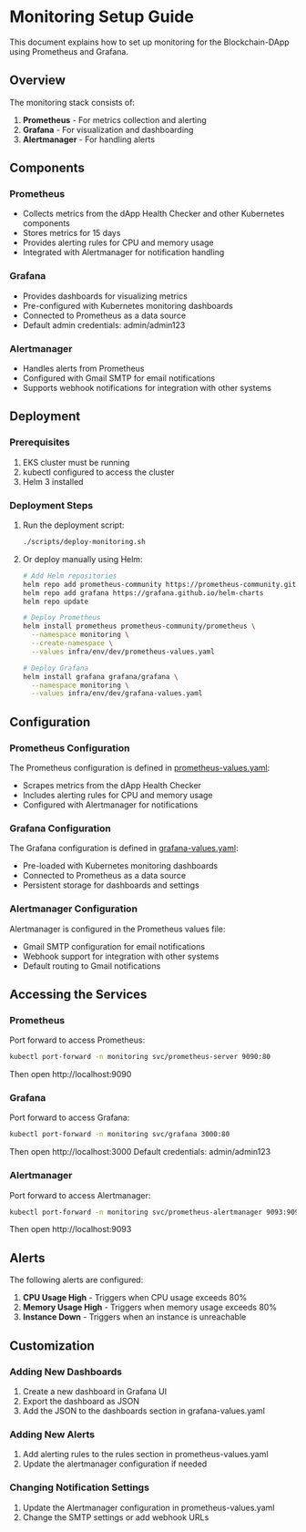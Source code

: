 # Monitoring Setup Guide

This document explains how to set up monitoring for the Blockchain-DApp using Prometheus and Grafana.

## Overview

The monitoring stack consists of:
1. **Prometheus** - For metrics collection and alerting
2. **Grafana** - For visualization and dashboarding
3. **Alertmanager** - For handling alerts

## Components

### Prometheus
- Collects metrics from the dApp Health Checker and other Kubernetes components
- Stores metrics for 15 days
- Provides alerting rules for CPU and memory usage
- Integrated with Alertmanager for notification handling

### Grafana
- Provides dashboards for visualizing metrics
- Pre-configured with Kubernetes monitoring dashboards
- Connected to Prometheus as a data source
- Default admin credentials: admin/admin123

### Alertmanager
- Handles alerts from Prometheus
- Configured with Gmail SMTP for email notifications
- Supports webhook notifications for integration with other systems

## Deployment

### Prerequisites
1. EKS cluster must be running
2. kubectl configured to access the cluster
3. Helm 3 installed

### Deployment Steps
1. Run the deployment script:
   ```bash
   ./scripts/deploy-monitoring.sh
   ```

2. Or deploy manually using Helm:
   ```bash
   # Add Helm repositories
   helm repo add prometheus-community https://prometheus-community.github.io/helm-charts
   helm repo add grafana https://grafana.github.io/helm-charts
   helm repo update
   
   # Deploy Prometheus
   helm install prometheus prometheus-community/prometheus \
     --namespace monitoring \
     --create-namespace \
     --values infra/env/dev/prometheus-values.yaml
   
   # Deploy Grafana
   helm install grafana grafana/grafana \
     --namespace monitoring \
     --values infra/env/dev/grafana-values.yaml
   ```

## Configuration

### Prometheus Configuration
The Prometheus configuration is defined in [prometheus-values.yaml](../infra/env/dev/prometheus-values.yaml):
- Scrapes metrics from the dApp Health Checker
- Includes alerting rules for CPU and memory usage
- Configured with Alertmanager for notifications

### Grafana Configuration
The Grafana configuration is defined in [grafana-values.yaml](../infra/env/dev/grafana-values.yaml):
- Pre-loaded with Kubernetes monitoring dashboards
- Connected to Prometheus as a data source
- Persistent storage for dashboards and settings

### Alertmanager Configuration
Alertmanager is configured in the Prometheus values file:
- Gmail SMTP configuration for email notifications
- Webhook support for integration with other systems
- Default routing to Gmail notifications

## Accessing the Services

### Prometheus
Port forward to access Prometheus:
```bash
kubectl port-forward -n monitoring svc/prometheus-server 9090:80
```
Then open http://localhost:9090

### Grafana
Port forward to access Grafana:
```bash
kubectl port-forward -n monitoring svc/grafana 3000:80
```
Then open http://localhost:3000
Default credentials: admin/admin123

### Alertmanager
Port forward to access Alertmanager:
```bash
kubectl port-forward -n monitoring svc/prometheus-alertmanager 9093:9093
```
Then open http://localhost:9093

## Alerts

The following alerts are configured:
1. **CPU Usage High** - Triggers when CPU usage exceeds 80%
2. **Memory Usage High** - Triggers when memory usage exceeds 80%
3. **Instance Down** - Triggers when an instance is unreachable

## Customization

### Adding New Dashboards
1. Create a new dashboard in Grafana UI
2. Export the dashboard as JSON
3. Add the JSON to the dashboards section in grafana-values.yaml

### Adding New Alerts
1. Add alerting rules to the rules section in prometheus-values.yaml
2. Update the alertmanager configuration if needed

### Changing Notification Settings
1. Update the Alertmanager configuration in prometheus-values.yaml
2. Change the SMTP settings or add webhook URLs